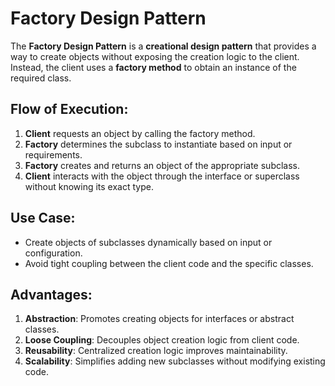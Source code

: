 # Factory Design Pattern

The **Factory Design Pattern** is a **creational design pattern** that provides a way to create objects without exposing the creation logic to the client. Instead, the client uses a **factory method** to obtain an instance of the required class.

## Flow of Execution:
1. **Client** requests an object by calling the factory method.
2. **Factory** determines the subclass to instantiate based on input or requirements.
3. **Factory** creates and returns an object of the appropriate subclass.
4. **Client** interacts with the object through the interface or superclass without knowing its exact type.

## Use Case:
- Create objects of subclasses dynamically based on input or configuration.
- Avoid tight coupling between the client code and the specific classes.

## Advantages:
1. **Abstraction**: Promotes creating objects for interfaces or abstract classes.
2. **Loose Coupling**: Decouples object creation logic from client code.
3. **Reusability**: Centralized creation logic improves maintainability.
4. **Scalability**: Simplifies adding new subclasses without modifying existing code.
